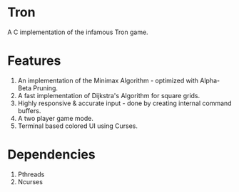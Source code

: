 Tron
====

A C implementation of the infamous Tron game.

Features
========
1. An implementation of the Minimax Algorithm - optimized with Alpha-Beta Pruning.
2. A fast implementation of Dijkstra's Algorithm for square grids.
3. Highly responsive & accurate input - done by creating internal command buffers.
4. A two player game mode.
5. Terminal based colored UI using Curses.


Dependencies
============
1. Pthreads
2. Ncurses


